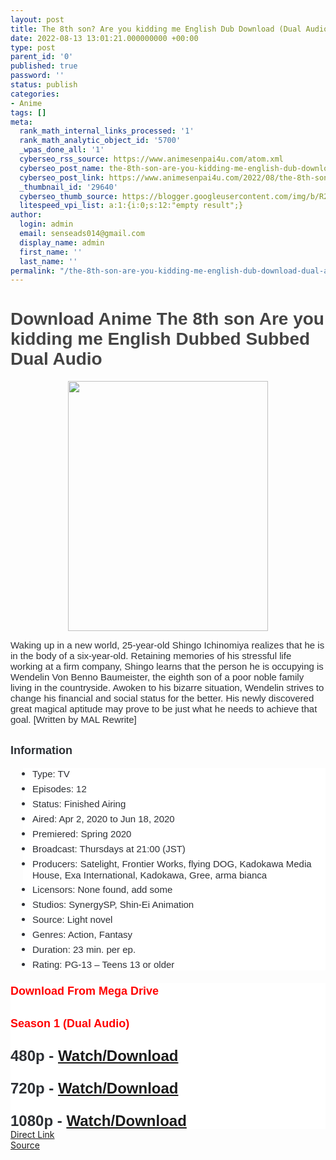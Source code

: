 ```yaml
---
layout: post
title: The 8th son? Are you kidding me English Dub Download (Dual Audio)
date: 2022-08-13 13:01:21.000000000 +00:00
type: post
parent_id: '0'
published: true
password: ''
status: publish
categories:
- Anime
tags: []
meta:
  rank_math_internal_links_processed: '1'
  rank_math_analytic_object_id: '5700'
  _wpas_done_all: '1'
  cyberseo_rss_source: https://www.animesenpai4u.com/atom.xml
  cyberseo_post_name: the-8th-son-are-you-kidding-me-english-dub-download-dual-audio
  cyberseo_post_link: https://www.animesenpai4u.com/2022/08/the-8th-son-are-you-kidding-me-english.html
  _thumbnail_id: '29640'
  cyberseo_thumb_source: https://blogger.googleusercontent.com/img/b/R29vZ2xl/AVvXsEiuW53wnG6SJ9zqunPfR_n7YBvimDBD_Si2zOwGWAV0KlF7uGW4n_pDUHua0n_V2sJnmT2W07MDXIH18GfWA646AbUEt4OfbTMjwIyfHyUBCGPtNWORkN7a_VgyZpYV5Dt9GxCyWiEIHZ1gFroZBnnTZRV_JTnkU2wUjLLHkdmsmJxC5yZjA0F9G0_V/w320-h400/animelovernor-20220812-0001.jpg
  litespeed_vpi_list: a:1:{i:0;s:12:"empty result";}
author:
  login: admin
  email: senseads014@gmail.com
  display_name: admin
  first_name: ''
  last_name: ''
permalink: "/the-8th-son-are-you-kidding-me-english-dub-download-dual-audio/"
---
```

<h1 style="text-align: left;"><span style="color: #444444; font-family: arial;">Download Anime The 8th son Are you kidding me English Dubbed Subbed Dual Audio&nbsp;</span></h1>
<div class="separator" style="clear: both; text-align: center;"><a href="https://blogger.googleusercontent.com/img/b/R29vZ2xl/AVvXsEiuW53wnG6SJ9zqunPfR_n7YBvimDBD_Si2zOwGWAV0KlF7uGW4n_pDUHua0n_V2sJnmT2W07MDXIH18GfWA646AbUEt4OfbTMjwIyfHyUBCGPtNWORkN7a_VgyZpYV5Dt9GxCyWiEIHZ1gFroZBnnTZRV_JTnkU2wUjLLHkdmsmJxC5yZjA0F9G0_V/s1000/animelovernor-20220812-0001.jpg" style="margin-left: 1em; margin-right: 1em;"><span style="font-family: arial;"><img border="0" data-original-height="1000" data-original-width="800" height="400" src="{{ site.baseurl }}/assets/2022/08/animelovernor-20220812-0001.jpg" width="320" /></span></a></div>
<p><span style="background-color: white; color: #2c2f34; font-family: arial; font-size: 15px;">Waking up in a new world, 25-year-old Shingo Ichinomiya realizes that he is in the body of a six-year-old. Retaining memories of his stressful life working at a firm company, Shingo learns that the person he is occupying is Wendelin Von Benno Baumeister, the eighth son of a poor noble family living in the countryside. Awoken to his bizarre situation, Wendelin strives to change his financial and social status for the better. His newly discovered great magical aptitude may prove to be just what he needs to achieve that goal. [Written by MAL Rewrite]</span>
<div><span style="background-color: white; color: #2c2f34; font-family: arial; font-size: 15px;"><br /></span></div>
<div><span style="background-color: white; color: #2c2f34; font-family: arial; font-size: large;"><b>Information</b></span></div>
<div><span style="background-color: white; color: #2c2f34; font-family: arial; font-size: 15px;"><br /></span></div>
<div>
<ul style="background-color: white; border: 0px; box-sizing: border-box; color: #2c2f34; font-size: 15px; list-style: none; margin: 0px 0px 20px 20px; outline: none; padding: 0px 0px 0px 15px;">
<li style="border: 0px; box-sizing: border-box; list-style: none disc; margin: 0px 0px 5px; outline: none; padding: 0px;"><span style="font-family: arial;">Type: TV</span></li>
<li style="border: 0px; box-sizing: border-box; list-style: none disc; margin: 0px 0px 5px; outline: none; padding: 0px;"><span style="font-family: arial;">Episodes: 12</span></li>
<li style="border: 0px; box-sizing: border-box; list-style: none disc; margin: 0px 0px 5px; outline: none; padding: 0px;"><span style="font-family: arial;">Status: Finished Airing</span></li>
<li style="border: 0px; box-sizing: border-box; list-style: none disc; margin: 0px 0px 5px; outline: none; padding: 0px;"><span style="font-family: arial;">Aired: Apr 2, 2020 to Jun 18, 2020</span></li>
<li style="border: 0px; box-sizing: border-box; list-style: none disc; margin: 0px 0px 5px; outline: none; padding: 0px;"><span style="font-family: arial;">Premiered: Spring 2020</span></li>
<li style="border: 0px; box-sizing: border-box; list-style: none disc; margin: 0px 0px 5px; outline: none; padding: 0px;"><span style="font-family: arial;">Broadcast: Thursdays at 21:00 (JST)</span></li>
<li style="border: 0px; box-sizing: border-box; list-style: none disc; margin: 0px 0px 5px; outline: none; padding: 0px;"><span style="font-family: arial;">Producers: Satelight, Frontier Works, flying DOG, Kadokawa Media House, Exa International, Kadokawa, Gree, arma bianca</span></li>
<li style="border: 0px; box-sizing: border-box; list-style: none disc; margin: 0px 0px 5px; outline: none; padding: 0px;"><span style="font-family: arial;">Licensors: None found, add some</span></li>
<li style="border: 0px; box-sizing: border-box; list-style: none disc; margin: 0px 0px 5px; outline: none; padding: 0px;"><span style="font-family: arial;">Studios: SynergySP, Shin-Ei Animation</span></li>
<li style="border: 0px; box-sizing: border-box; list-style: none disc; margin: 0px 0px 5px; outline: none; padding: 0px;"><span style="font-family: arial;">Source: Light novel</span></li>
<li style="border: 0px; box-sizing: border-box; list-style: none disc; margin: 0px 0px 5px; outline: none; padding: 0px;"><span style="font-family: arial;">Genres: Action, Fantasy</span></li>
<li style="border: 0px; box-sizing: border-box; list-style: none disc; margin: 0px 0px 5px; outline: none; padding: 0px;"><span style="font-family: arial;">Duration: 23 min. per ep.</span></li>
<li style="border: 0px; box-sizing: border-box; list-style: none disc; margin: 0px 0px 5px; outline: none; padding: 0px;"><span style="font-family: arial;">Rating: PG-13 – Teens 13 or older</span></li>
</ul>
<div>
<p style="background: 0px 0px white; border: 0px; box-sizing: border-box; line-height: 26px; list-style: none; margin: 0px; outline: none; padding: 0px; vertical-align: baseline;"><span style="color: red; font-family: arial; font-size: large;"><b>Download From Mega Drive&nbsp;</b></span></p>
<p style="background: 0px 0px white; border: 0px; box-sizing: border-box; line-height: 26px; list-style: none; margin: 0px; outline: none; padding: 0px; vertical-align: baseline;"><span style="color: red; font-family: arial; font-size: large;"><b><br /></b></span></p>
<p style="background: 0px 0px white; border: 0px; box-sizing: border-box; line-height: 26px; list-style: none; margin: 0px; outline: none; padding: 0px; vertical-align: baseline;"><span style="color: red; font-family: arial; font-size: large;"><b>Season 1 (Dual Audio)</b></span></p>
<p style="background: 0px 0px white; border: 0px; box-sizing: border-box; color: #2c2f34; font-family: Hanuman, Ruda, sans-serif; font-size: 15px; line-height: 26px; list-style: none; margin: 0px; outline: none; padding: 0px; vertical-align: baseline;"><b style="background: 0px 0px; border: 0px; outline: 0px; padding: 0px; vertical-align: baseline;"><span style="background: 0px 0px; border: 0px; font-family: arial; font-size: x-large; outline: 0px; padding: 0px; vertical-align: baseline;"><br /></span></b></p>
<p style="background: 0px 0px white; border: 0px; box-sizing: border-box; color: #2c2f34; font-family: Hanuman, Ruda, sans-serif; font-size: 15px; line-height: 26px; list-style: none; margin: 0px; outline: none; padding: 0px; vertical-align: baseline;"><b style="background: 0px 0px; border: 0px; outline: 0px; padding: 0px; vertical-align: baseline;"><span style="background: 0px 0px; border: 0px; font-family: arial; font-size: x-large; outline: 0px; padding: 0px; vertical-align: baseline;">480p - <a href="https://mega.nz/folder/fVY2QbxQ#xEJ8JBCKGL365eM1rKvH5w" target="_blank" rel="noopener">Watch/Download</a></span></b></p>
<p style="background: 0px 0px white; border: 0px; box-sizing: border-box; color: #2c2f34; font-family: Hanuman, Ruda, sans-serif; font-size: 15px; line-height: 26px; list-style: none; margin: 0px; outline: none; padding: 0px; vertical-align: baseline;"><b style="background: 0px 0px; border: 0px; outline: 0px; padding: 0px; vertical-align: baseline;"><span style="background: 0px 0px; border: 0px; font-family: arial; font-size: x-large; outline: 0px; padding: 0px; vertical-align: baseline;"><br /></span></b></p>
<p style="background: 0px 0px white; border: 0px; box-sizing: border-box; color: #2c2f34; font-family: Hanuman, Ruda, sans-serif; font-size: 15px; line-height: 26px; list-style: none; margin: 0px; outline: none; padding: 0px; vertical-align: baseline;"><b style="background: 0px 0px; border: 0px; outline: 0px; padding: 0px; vertical-align: baseline;"><span style="background: 0px 0px; border: 0px; font-family: arial; font-size: x-large; outline: 0px; padding: 0px; vertical-align: baseline;">720p - <a href="https://mega.nz/folder/fVY2QbxQ#xEJ8JBCKGL365eM1rKvH5w" target="_blank" rel="noopener">Watch/Download</a></span></b></p>
<p style="background: 0px 0px white; border: 0px; box-sizing: border-box; color: #2c2f34; font-family: Hanuman, Ruda, sans-serif; font-size: 15px; line-height: 26px; list-style: none; margin: 0px; outline: none; padding: 0px; vertical-align: baseline;"><b style="background: 0px 0px; border: 0px; outline: 0px; padding: 0px; vertical-align: baseline;"><span style="background: 0px 0px; border: 0px; font-family: arial; font-size: x-large; outline: 0px; padding: 0px; vertical-align: baseline;"><br /></span></b></p>
<p style="background: 0px 0px white; border: 0px; box-sizing: border-box; color: #2c2f34; font-family: Hanuman, Ruda, sans-serif; font-size: 15px; line-height: 26px; list-style: none; margin: 0px; outline: none; padding: 0px; vertical-align: baseline;"><b style="background: 0px 0px; border: 0px; outline: 0px; padding: 0px; vertical-align: baseline;"><span style="background: 0px 0px; border: 0px; font-family: arial; font-size: x-large; outline: 0px; padding: 0px; vertical-align: baseline;">1080p - <a href="https://mega.nz/folder/fVY2QbxQ#xEJ8JBCKGL365eM1rKvH5w" target="_blank" rel="noopener">Watch/Download</a></span></b></p>
</div>
</div>
<link rel="stylesheet" href="https://cdnjs.cloudflare.com/ajax/libs/font-awesome/4.7.0/css/font-awesome.min.css" />
<div class="divbtn"> <a href="https://handymansurrender.com/fihup8buzv?key=94550f7ce39444073321dde3b8782f97" class="btn"><i class="fa fa-download"></i> Direct Link</a> <br /><a href="https://www.animesenpai4u.com/2022/08/the-8th-son-are-you-kidding-me-english.html">Source</a> </div>
